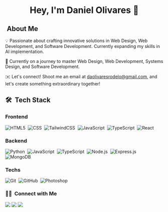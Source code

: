<h1 align="center"><b>Hey, I'm Daniel Olivares 👋</b></h1>

<h2> &nbsp;About Me</h2>

💡 Passionate about crafting innovative solutions in Web Design, Web Development, and Software Development. Currently expanding my skills in AI implementation.

🌱 Currently on a journey to master Web Design, Web Development, Systems Design, and Software Development.

✉️ Let's connect! Shoot me an email at daolivaresrodelo@gmail.com, and let's create something extraordinary together!

## 🛠 &nbsp;Tech Stack

### Frontend

![HTML5](https://img.shields.io/badge/HTML5%20-%23E34F26.svg?style=for-the-badge&logo=html5&logoColor=white)&nbsp;
![CSS](https://img.shields.io/badge/CSS%20-%231572B6.svg?style=for-the-badge&logo=css3&logoColor=white)&nbsp;
![TailwindCSS](https://img.shields.io/badge/TailwindCSS-38B2AC?style=for-the-badge&logo=tailwind-css&logoColor=white)&nbsp;
![JavaScript](https://img.shields.io/badge/JavaScript%20-%23F7DF1E.svg?style=for-the-badge&logo=javascript&logoColor=black)&nbsp;
![TypeScript](https://img.shields.io/badge/TypeScript%20-%2314354C.svg?style=for-the-badge&logo=typescript&logoColor=white)&nbsp;
![React](https://img.shields.io/badge/React%20-%2320232a.svg?style=for-the-badge&logo=React&logoColor=blue)&nbsp;

### Backend

![Python](https://img.shields.io/badge/Python%20-%2314354C.svg?style=for-the-badge&logo=python&logoColor=white)&nbsp;
![JavaScript](https://img.shields.io/badge/JavaScript%20-%23F7DF1E.svg?style=for-the-badge&logo=javascript&logoColor=black)&nbsp;
![TypeScript](https://img.shields.io/badge/TypeScript%20-%2314354C.svg?style=for-the-badge&logo=typescript&logoColor=white)&nbsp;
![Node.js](https://img.shields.io/badge/-Node.js-54824a?style=for-the-badge&logo=node.js&logoColor=white)&nbsp;
![Express.js](https://img.shields.io/badge/-Express.js-000000?style=for-the-badge&logo=express&logoColor=white)&nbsp;
![MongoDB](https://img.shields.io/badge/-MongoDB-4EA94B?style=for-the-badge&logo=mongodb&logoColor=white)&nbsp;

### Techs

![Git](https://img.shields.io/badge/-Git-ec502c?style=for-the-badge&logo=git&logoColor=white)&nbsp;
![GitHub](https://img.shields.io/badge/-GitHub-05122A?style=for-the-badge&logo=github&logoColor=white)&nbsp;
![Photoshop](https://img.shields.io/badge/-Photoshop-001e36?style=for-the-badge&logo=adobe-photoshop&logoColor=white)&nbsp;

### 🤝🏻 &nbsp;Connect with Me

<p align="center">

<a href="https://www.linkedin.com/in/daniel-andres-olivares-rodelo-664a862b7/"><img src="https://img.shields.io/badge/-Daniel%20Andres%20Olivares%20Rodelo-0077B5?style=flat&logo=Linkedin&logoColor=white"/></a>
<a href="mailto:daolivaresrodelo@gmail.com"><img src="https://img.shields.io/badge/-daolivaresrodelo@gmail.com-54daff?style=flat&logo=microsoft-outlook&logoColor=white"/></a>
<a href="https://www.instagram.com/dxnieel___/"><img src="https://img.shields.io/badge/-@dxnieel___-E4405F?style=flat&logo=Instagram&logoColor=white"/></a>

</p>

